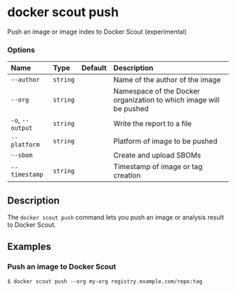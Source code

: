 # docker scout push

<!---MARKER_GEN_START-->
Push an image or image index to Docker Scout (experimental)

### Options

| Name             | Type     | Default | Description                                                        |
|:-----------------|:---------|:--------|:-------------------------------------------------------------------|
| `--author`       | `string` |         | Name of the author of the image                                    |
| `--org`          | `string` |         | Namespace of the Docker organization to which image will be pushed |
| `-o`, `--output` | `string` |         | Write the report to a file                                         |
| `--platform`     | `string` |         | Platform of image to be pushed                                     |
| `--sbom`         |          |         | Create and upload SBOMs                                            |
| `--timestamp`    | `string` |         | Timestamp of image or tag creation                                 |


<!---MARKER_GEN_END-->

## Description

The `docker scout push` command lets you push an image or analysis result to Docker Scout.

## Examples

### Push an image to Docker Scout

```console
$ docker scout push --org my-org registry.example.com/repo:tag
```
